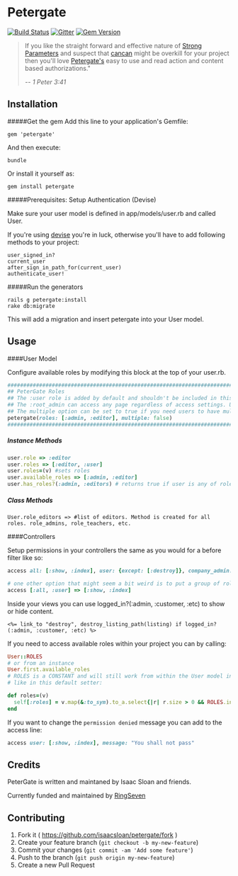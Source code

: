 # Petergate

[![Build Status](https://travis-ci.org/elorest/petergate.svg)](https://travis-ci.org/elorest/petergate)
[![Gitter](https://badges.gitter.im/Join%20Chat.svg)](https://gitter.im/isaacsloan/petergate?utm_source=badge&utm_medium=badge&utm_campaign=pr-badge&utm_content=badge)
[![Gem Version](https://badge.fury.io/rb/petergate.svg)](http://badge.fury.io/rb/petergate)



> If you like the straight forward and effective nature of [Strong Parameters](https://github.com/rails/strong_parameters) and suspect that [cancan](https://github.com/ryanb/cancan) might be overkill for your project then you'll love [Petergate's](https://github.com/isaacsloan/petergate) easy to use and read action and content based authorizations."
>
> -- <cite>1 Peter 3:41</cite>

Installation
------
#####Get the gem
Add this line to your application's Gemfile:

    gem 'petergate'

And then execute:

    bundle

Or install it yourself as:

    gem install petergate
#####Prerequisites: Setup Authentication (Devise)

Make sure your user model is defined in
    app/models/user.rb
and called User.

If you're using [devise](https://github.com/plataformatec/devise) you're in luck, otherwise you'll have to add following methods to your project:

    user_signed_in?
    current_user
    after_sign_in_path_for(current_user)
    authenticate_user!

#####Run the generators

    rails g petergate:install
    rake db:migrate
    
This will add a migration and insert petergate into your User model. 
    
Usage
------
####User Model

Configure available roles by modifying this block at the top of your user.rb.

```ruby
############################################################################################
## PeterGate Roles                                                                        ##
## The :user role is added by default and shouldn't be included in this list.             ##
## The :root_admin can access any page regardless of access settings. Use with caution!   ##
## The multiple option can be set to true if you need users to have multiple roles.       ##
petergate(roles: [:admin, :editor], multiple: false)                                      ##
############################################################################################ 
```

##### Instance Methods

```ruby
user.role => :editor
user.roles => [:editor, :user]
user.roles=(v) #sets roles
user.available_roles => [:admin, :editor]
user.has_roles?(:admin, :editors) # returns true if user is any of roles passed in as params.
```
##### Class Methods

`User.role_editors => #list of editors. Method is created for all roles. role_admins, role_teachers, etc.`

####Controllers
 
Setup permissions in your controllers the same as you would for a before filter like so:

```ruby
access all: [:show, :index], user: {except: [:destroy]}, company_admin: :all

# one other option that might seem a bit weird is to put a group of roles in an array:
access [:all, :user] => [:show, :index]
```

Inside your views you can use logged_in?(:admin, :customer, :etc) to show or hide content.

```erb
<%= link_to "destroy", destroy_listing_path(listing) if logged_in?(:admin, :customer, :etc) %>
```

If you need to access available roles within your project you can by calling:

```ruby
User::ROLES
# or from an instance
User.first.available_roles
# ROLES is a CONSTANT and will still work from within the User model instance methods
# like in this default setter:

def roles=(v)
  self[:roles] = v.map(&:to_sym).to_a.select{|r| r.size > 0 && ROLES.include?(r)}
end
```

If you want to change the `permission denied` message you can add to the access line:

```ruby
access user: [:show, :index], message: "You shall not pass"
```

Credits
-------

PeterGate is written and maintaned by Isaac Sloan and friends.

Currently funded and maintained by [RingSeven](http://ringseven.com)


## Contributing

1. Fork it ( https://github.com/isaacsloan/petergate/fork )
2. Create your feature branch (`git checkout -b my-new-feature`)
3. Commit your changes (`git commit -am 'Add some feature'`)
4. Push to the branch (`git push origin my-new-feature`)
5. Create a new Pull Request
